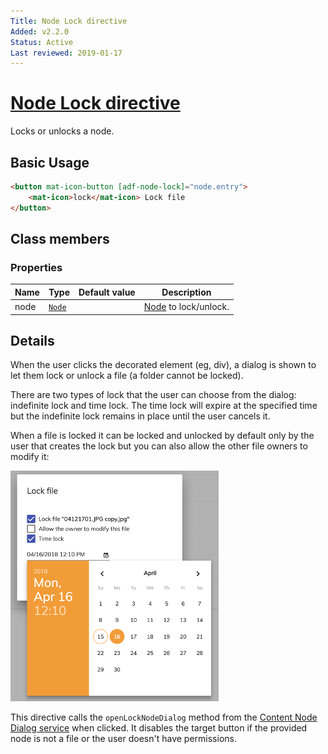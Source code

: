 ```yaml
---
Title: Node Lock directive
Added: v2.2.0
Status: Active
Last reviewed: 2019-01-17
---
```


# [Node Lock directive](../../../lib/content-services/src/lib/directives/node-lock.directive.ts "Defined in node-lock.directive.ts")

Locks or unlocks a node.

## Basic Usage

```html
<button mat-icon-button [adf-node-lock]="node.entry">
    <mat-icon>lock</mat-icon> Lock file
</button>
```

## Class members

### Properties

| Name | Type | Default value | Description |
| --- | --- | --- | --- |
| node | [`Node`](https://github.com/Alfresco/alfresco-js-api/blob/develop/src/api/content-rest-api/docs/Node.md) |  | [Node](https://github.com/Alfresco/alfresco-js-api/blob/develop/src/api/content-rest-api/docs/Node.md) to lock/unlock. |

## Details

When the user clicks the decorated element (eg, div), a dialog is shown to let them lock
or unlock a file (a folder cannot be locked).

There are two types of lock that the user can choose from the dialog: indefinite lock and time lock. The time lock will expire at the specified time
but the indefinite lock remains in place until the user cancels it.

When a file is locked it can be locked and unlocked by default only by the user that creates the lock but you can also allow the other file owners to modify it:

![adf-lock](../../docassets/images/lock-directive.png)

This directive calls the `openLockNodeDialog` method from the
[Content Node Dialog service](../services/content-node-dialog.service.md)
when clicked.
It disables the target button if the provided node is not a file or the user doesn't
have permissions.
